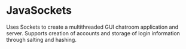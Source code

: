 # JavaSockets
Uses Sockets to create a multithreaded GUI chatroom application and server.
Supports creation of accounts and storage of login information through salting and hashing.
